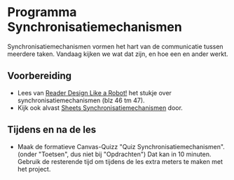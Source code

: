 # Programma Synchronisatiemechanismen
Synchronisatiemechanismen vormen het hart van de communicatie tussen meerdere taken. Vandaag kijken we wat dat zijn, en hoe een en ander werkt.

## Voorbereiding
- Lees van [Reader Design Like a Robot!](../../onderwijsmateriaal/readers/Design%20Like%20a%20Robot!.pdf) het stukje over synchronisatiemechanismen (blz 46 tm 47).
- Kijk ook alvast [Sheets Synchronisatiemechanismen](../../onderwijsmateriaal/presentaties/Synchronisatie-mechanismen.pptx) door.

## Tijdens en na de les
- Maak de formatieve Canvas-Quizz "Quiz Synchronisatiemechanismen". (onder "Toetsen", dus niet bij "Opdrachten")
Dat kan in 10 minuten. Gebruik de resterende tijd om tijdens de les extra meters te maken met het project.

